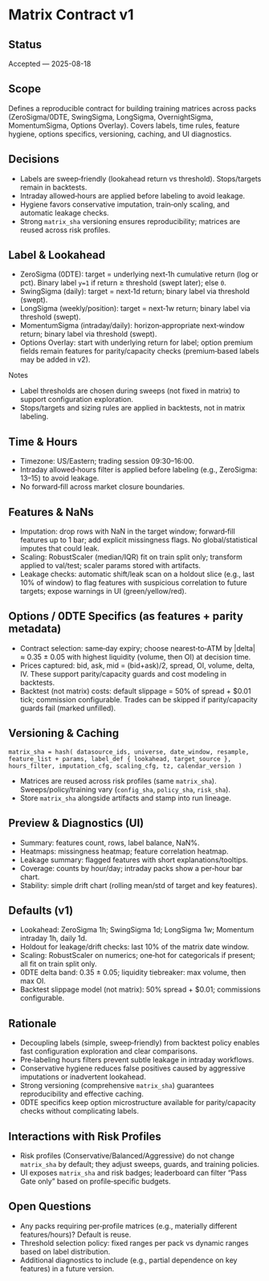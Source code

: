 # Matrix Contract v1

## Status
Accepted — 2025-08-18

## Scope
Defines a reproducible contract for building training matrices across packs (ZeroSigma/0DTE, SwingSigma, LongSigma, OvernightSigma, MomentumSigma, Options Overlay). Covers labels, time rules, feature hygiene, options specifics, versioning, caching, and UI diagnostics.

## Decisions
- Labels are sweep‑friendly (lookahead return vs threshold). Stops/targets remain in backtests.
- Intraday allowed‑hours are applied before labeling to avoid leakage.
- Hygiene favors conservative imputation, train‑only scaling, and automatic leakage checks.
- Strong `matrix_sha` versioning ensures reproducibility; matrices are reused across risk profiles.

## Label & Lookahead
- ZeroSigma (0DTE): target = underlying next‑1h cumulative return (log or pct). Binary label `y=1` if return ≥ threshold (swept later); else `0`.
- SwingSigma (daily): target = next‑1d return; binary label via threshold (swept).
- LongSigma (weekly/position): target = next‑1w return; binary label via threshold (swept).
- MomentumSigma (intraday/daily): horizon‑appropriate next‑window return; binary label via threshold (swept).
- Options Overlay: start with underlying return for label; option premium fields remain features for parity/capacity checks (premium‑based labels may be added in v2).

Notes
- Label thresholds are chosen during sweeps (not fixed in matrix) to support configuration exploration.
- Stops/targets and sizing rules are applied in backtests, not in matrix labeling.

## Time & Hours
- Timezone: US/Eastern; trading session 09:30–16:00.
- Intraday allowed‑hours filter is applied before labeling (e.g., ZeroSigma: 13–15) to avoid leakage.
- No forward‑fill across market closure boundaries.

## Features & NaNs
- Imputation: drop rows with NaN in the target window; forward‑fill features up to 1 bar; add explicit missingness flags. No global/statistical imputes that could leak.
- Scaling: RobustScaler (median/IQR) fit on train split only; transform applied to val/test; scaler params stored with artifacts.
- Leakage checks: automatic shift/leak scan on a holdout slice (e.g., last 10% of window) to flag features with suspicious correlation to future targets; expose warnings in UI (green/yellow/red).

## Options / 0DTE Specifics (as features + parity metadata)
- Contract selection: same‑day expiry; choose nearest‑to‑ATM by |delta| ≈ 0.35 ± 0.05 with highest liquidity (volume, then OI) at decision time.
- Prices captured: bid, ask, mid = (bid+ask)/2, spread, OI, volume, delta, IV. These support parity/capacity guards and cost modeling in backtests.
- Backtest (not matrix) costs: default slippage = 50% of spread + $0.01 tick; commission configurable. Trades can be skipped if parity/capacity guards fail (marked unfilled).

## Versioning & Caching
`matrix_sha = hash(
  datasource_ids,
  universe,
  date_window,
  resample,
  feature_list + params,
  label_def { lookahead, target_source },
  hours_filter,
  imputation_cfg,
  scaling_cfg,
  tz,
  calendar_version
)`

- Matrices are reused across risk profiles (same `matrix_sha`). Sweeps/policy/training vary (`config_sha`, `policy_sha`, `risk_sha`).
- Store `matrix_sha` alongside artifacts and stamp into run lineage.

## Preview & Diagnostics (UI)
- Summary: features count, rows, label balance, NaN%.
- Heatmaps: missingness heatmap; feature correlation heatmap.
- Leakage summary: flagged features with short explanations/tooltips.
- Coverage: counts by hour/day; intraday packs show a per‑hour bar chart.
- Stability: simple drift chart (rolling mean/std of target and key features).

## Defaults (v1)
- Lookahead: ZeroSigma 1h; SwingSigma 1d; LongSigma 1w; Momentum intraday 1h, daily 1d.
- Holdout for leakage/drift checks: last 10% of the matrix date window.
- Scaling: RobustScaler on numerics; one‑hot for categoricals if present; all fit on train split only.
- 0DTE delta band: 0.35 ± 0.05; liquidity tiebreaker: max volume, then max OI.
- Backtest slippage model (not matrix): 50% spread + $0.01; commissions configurable.

## Rationale
- Decoupling labels (simple, sweep‑friendly) from backtest policy enables fast configuration exploration and clear comparisons.
- Pre‑labeling hours filters prevent subtle leakage in intraday workflows.
- Conservative hygiene reduces false positives caused by aggressive imputations or inadvertent lookahead.
- Strong versioning (comprehensive `matrix_sha`) guarantees reproducibility and effective caching.
- 0DTE specifics keep option microstructure available for parity/capacity checks without complicating labels.

## Interactions with Risk Profiles
- Risk profiles (Conservative/Balanced/Aggressive) do not change `matrix_sha` by default; they adjust sweeps, guards, and training policies.
- UI exposes `matrix_sha` and risk badges; leaderboard can filter “Pass Gate only” based on profile‑specific budgets.

## Open Questions
- Any packs requiring per‑profile matrices (e.g., materially different features/hours)? Default is reuse.
- Threshold selection policy: fixed ranges per pack vs dynamic ranges based on label distribution.
- Additional diagnostics to include (e.g., partial dependence on key features) in a future version.

